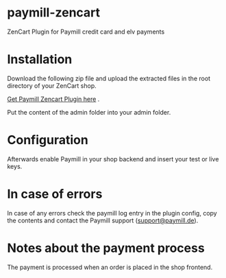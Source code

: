 paymill-zencart
====================

ZenCart Plugin for Paymill credit card and elv payments

# Installation

Download the following zip file and upload the extracted files in the root directory of your ZenCart shop.

[Get Paymill Zencart Plugin here](https://github.com/paymill/paymill-zencart/archive/master.zip) .

Put the content of the admin folder into your admin folder.

# Configuration

Afterwards enable Paymill in your shop backend and insert your test or live keys.

# In case of errors

In case of any errors check the paymill log entry in the plugin config, copy the
contents and contact the Paymill support (support@paymill.de).

# Notes about the payment process

The payment is processed when an order is placed in the shop frontend.